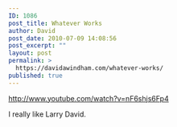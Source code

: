 ```yaml
---
ID: 1086
post_title: Whatever Works
author: David
post_date: 2010-07-09 14:08:56
post_excerpt: ""
layout: post
permalink: >
  https://davidawindham.com/whatever-works/
published: true
---
```

http://www.youtube.com/watch?v=nF6shjs6Fp4

I really like Larry David. 